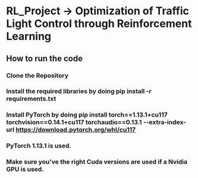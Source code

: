 # RL_Project -> Optimization of Traffic Light Control through Reinforcement Learning

## How to run the code

### Clone the Repository 
### Install the required libraries by doing pip install -r requirements.txt
### Install PyTorch by doing pip install torch==1.13.1+cu117 torchvision==0.14.1+cu117 torchaudio==0.13.1 --extra-index-url https://download.pytorch.org/whl/cu117
### PyTorch 1.13.1 is used.
### Make sure you've the right Cuda versions are used if a Nvidia GPU is used. 
